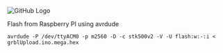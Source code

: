 ![GitHub Logo](https://github.com/gnea/gnea-Media/blob/master/Grbl%20Logo/Grbl%20Logo%20250px.png?raw=true)

Flash from Raspberry PI using avrdude

```
avrdude -P /dev/ttyACM0 -p m2560 -D -c stk500v2 -V -U flash:w:-:i < grblUpload.ino.mega.hex
```
